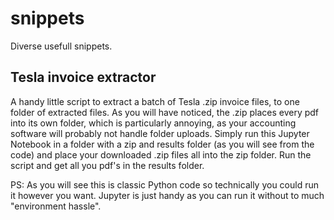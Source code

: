 # snippets
Diverse usefull snippets.

## Tesla invoice extractor
A handy little script to extract a batch of Tesla .zip invoice files, to one folder of extracted files. 
As you will have noticed, the .zip places every pdf into its own folder, which is particularly annoying, as your accounting software will probably not handle folder uploads.
Simply run this Jupyter Notebook in a folder with a zip and results folder (as you will see from the code) and place your downloaded .zip files all into the zip folder. 
Run the script and get all you pdf's in the results folder.

PS: As you will see this is classic Python code so technically you could run it however you want. Jupyter is just handy as you can run it without to much "environment hassle".
